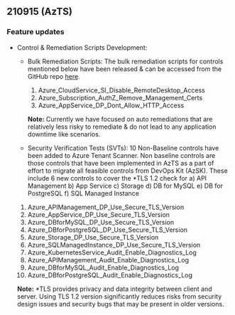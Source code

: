 ## 210915 (AzTS)

### Feature updates

* Control & Remediation Scripts Development:
    * Bulk Remediation Scripts:
    The bulk remediation scripts for controls mentioned below have been released & can be accessed from the GitHub repo [here](https://github.com/azsk/AzTS-docs/tree/main/Scripts/RemediationScripts).
        1. Azure_CloudService_SI_Disable_RemoteDesktop_Access
        2. Azure_Subscription_AuthZ_Remove_Management_Certs
        3. Azure_AppService_DP_Dont_Allow_HTTP_Access

        **Note:** Currently we have focused on auto remediations that are relatively less risky to remediate & do not lead to any  application downtime like scenarios. 

    * Security Verification Tests (SVTs):
    10 Non-Baseline controls have been added to Azure Tenant Scanner. Non baseline controls are those controls that have been implemented in AzTS as a part of effort to migrate all feasible controls from DevOps Kit (AzSK). These include 6 new controls to cover the *TLS 1.2 check for a) API Management b) App Service c) Storage d) DB for MySQL e) DB for PostgreSQL f) SQL Managed Instance
    1. Azure_APIManagement_DP_Use_Secure_TLS_Version
    2. Azure_AppService_DP_Use_Secure_TLS_Version
    3. Azure_DBforMySQL_DP_Use_Secure_TLS_Version
    4. Azure_DBforPostgreSQL_DP_Use_Secure_TLS_Version
    5. Azure_Storage_DP_Use_Secure_TLS_Version
    6. Azure_SQLManagedInstance_DP_Use_Secure_TLS_Version
    7. Azure_KubernetesService_Audit_Enable_Diagnostics_Log
    8. Azure_APIManagement_Audit_Enable_Diagnostics_Log
    9. Azure_DBforMySQL_Audit_Enable_Diagnostics_Log
    10. Azure_DBforPostgreSQL_Audit_Enable_Diagnostics_Log
    
     **Note:** *TLS provides privacy and data integrity between client and server. Using TLS 1.2 version significantly reduces risks from security design issues and security bugs that may be present in older versions. 